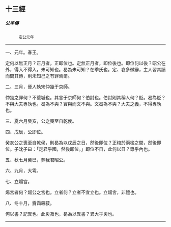 

## 十三經

##### 公羊傳
　　　`定公元年`

* * *

一、元年。春王。

定何以無正月？正月者，正即位也。定無正月者，即位後也。即位何以後？昭公在外，得入不得入，未可知也。曷為未可知？在季氏也。定、哀多微辭，主人習其讀而問其傳，則未知己之有罪焉爾。

二、三月，晉人執宋仲幾于京師。

仲幾之罪何？不蓑城也。其言于京師何？伯討也。伯討則其稱人何？貶。曷為貶？不與大夫專執也。曷為不與？實與而文不與。文曷為不與？大夫之義，不得專執也。

三、夏六月癸亥，公之喪至自乾侯。

四、戊辰，公即位。

癸亥公之喪至自乾侯，則曷為以戊辰之日，然後即位？正棺於兩楹之間，然後即位。子沈子曰：「定君乎國，然後即位。」即位不日，此何以日？錄乎內也。

五、秋七月癸巳，葬我君昭公。

六、九月，大雩。

七、立煬宮。

煬宮者何？煬公之宮也。立者何？立者不宜立也。立煬宮，非禮也。

八、冬十月，霣霜殺菽。

何以書？記異也。此災菽也，曷為以異書？異大乎災也。

* * *

